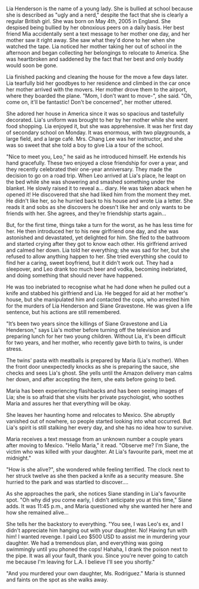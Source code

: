 Lia Henderson is the name of a young lady. She is bullied at school because she is described as "ugly and a nerd," despite the fact that she is clearly a regular British girl. She was born on May 4th, 2005 in England. She despised being bullied by her obnoxious peers on a daily basis. Her best friend Mia accidentally sent a text message to her mother one day, and her mother saw it right away. She saw what they'd done to her when she watched the tape. Lia noticed her mother taking her out of school in the afternoon and began collecting her belongings to relocate to America. She was heartbroken and saddened by the fact that her best and only buddy would soon be gone.

Lia finished packing and cleaning the house for the move a few days later. Lia tearfully bid her goodbyes to her residence and climbed in the car once her mother arrived with the movers. Her mother drove them to the airport, where they boarded the plane. "Mom, I don't want to move-", she said. "Oh, come on, it'll be fantastic! Don't be concerned", her mother uttered.

She adored her house in America since it was so spacious and tastefully decorated. Lia's uniform was brought to her by her mother while she went food shopping. Lia enjoyed it, but she was apprehensive. It was her first day of secondary school on Monday. It was enormous, with two playgrounds, a large field, and a large café. Mrs. Chang Lee was her instructor, and she was so sweet that she told a boy to give Lia a tour of the school.

"Nice to meet you, Leo," he said as he introduced himself. He extends his hand gracefully. These two enjoyed a close friendship for over a year, and they recently celebrated their one-year anniversary. They made the decision to go on a road trip. When Leo arrived at Lia's place, he leapt on the bed while she was showering and smashed something under the blanket. He slowly raised it to reveal a... diary. He was taken aback when he opened it! He discovered that she had liked him from the moment they met. He didn't like her, so he hurried back to his house and wrote Lia a letter. She reads it and sobs as she discovers he doesn't like her and only wants to be friends with her. She agrees, and they’re friendship starts again…

But, for the first time, things take a turn for the worst, as he has less time for her. He then introduced her to his new girlfriend one day, and she was astonished and devastated, yet delighted for him. She fled to the bathroom and started crying after they got to know each other. His girlfriend arrived and calmed her down. Lia told her everything; she was sad for her, but she refused to allow anything happen to her. She tried everything she could to find her a caring, sweet boyfriend, but it didn't work out. They had a sleepover, and Leo drank too much beer and vodka, becoming inebriated, and doing something that should never have happened.

He was too inebriated to recognise what he had done when he pulled out a knife and stabbed his girlfriend and Lia. He begged for aid at her mother's house, but she manipulated him and contacted the cops, who arrested him for the murders of Lia Henderson and Siane Gravestone. He was given a life sentence, but his actions are still remembered.

"It’s been two years since the killings of Siane Gravestone and Lia Henderson," says Lia's mother before turning off the television and preparing lunch for her two young children. Without Lia, it's been difficult for two years, and her mother, who recently gave birth to twins, is under stress.

The twins' pasta with meatballs is prepared by Maria (Lia's mother). When the front door unexpectedly knocks as she is preparing the sauce, she checks and sees Lia's ghost. She yells until the Amazon delivery man calms her down, and after accepting the item, she eats before going to bed.

Maria has been experiencing flashbacks and has been seeing images of Lia; she is so afraid that she visits her private psychologist, who soothes Maria and assures her that everything will be okay.

She leaves her haunting home and relocates to Mexico. She abruptly vanished out of nowhere, so people started looking into what occurred. But Lia's spirit is still stalking her every day, and she has no idea how to survive.

Maria receives a text message from an unknown number a couple years after moving to Mexico. "Hello Maria," it read. "Observe me? I'm Siane, the victim who was killed with your daughter. At Lia's favourite park, meet me at midnight."

"How is she alive?", she wondered while feeling terrified. The clock next to her struck twelve as she then packed a knife as a security measure. She hurried to the park and was startled to discover....

As she approaches the park, she notices Siane standing in Lia's favourite spot. "Oh why did you come early, I didn't anticipate you at this time," Siane adds. It was 11:45 p.m., and Maria questioned why she wanted her here and how she remained alive… 

She tells her the backstory to everything. "You see, I was Leo's ex, and I didn't appreciate him hanging out with your daughter. No! Having fun with him! I wanted revenge. I paid Leo $500 USD to assist me in murdering your daughter. We had a tremendous plan, and everything was going swimmingly until you phoned the cops! Hahaha, I drank the poison next to the pipe. It was all your fault, thank you. Since you're never going to catch me because I'm leaving for L.A. I believe I'll see you shortly."

"And you murdered your own daughter, Ms. Rodriguez." Maria is stunned and faints on the spot as she walks away.